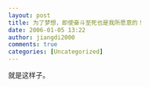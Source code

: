 ```yaml
---
layout: post
title: 为了梦想，即使奋斗至死也是我所愿意的！
date: 2006-01-05 13:22
author: jiangdi2000
comments: true
categories: [Uncategorized]
---
```

<div id="msgcns!C840C88DA912213B!546" class="bvMsg"><div>就是这样子。</div></div>
